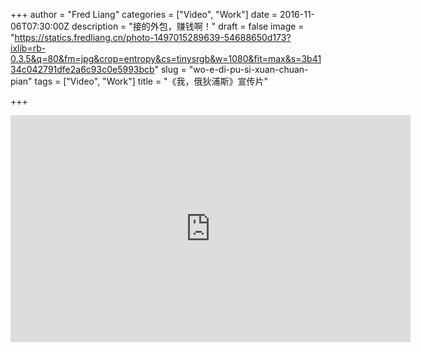 +++
author = "Fred Liang"
categories = ["Video", "Work"]
date = 2016-11-06T07:30:00Z
description = "接的外包，赚钱啊！"
draft = false
image = "https://statics.fredliang.cn/photo-1497015289639-54688650d173?ixlib=rb-0.3.5&q=80&fm=jpg&crop=entropy&cs=tinysrgb&w=1080&fit=max&s=3b4134c042791dfe2a6c93c0e5993bcb"
slug = "wo-e-di-pu-si-xuan-chuan-pian"
tags = ["Video", "Work"]
title = "《我，俄狄浦斯》宣传片"

+++

<iframe frameborder="0" width="640" height="363" src="https://v.qq.com/iframe/player.html?vid=l035003ejge&tiny=0&auto=0" allowfullscreen></iframe>

